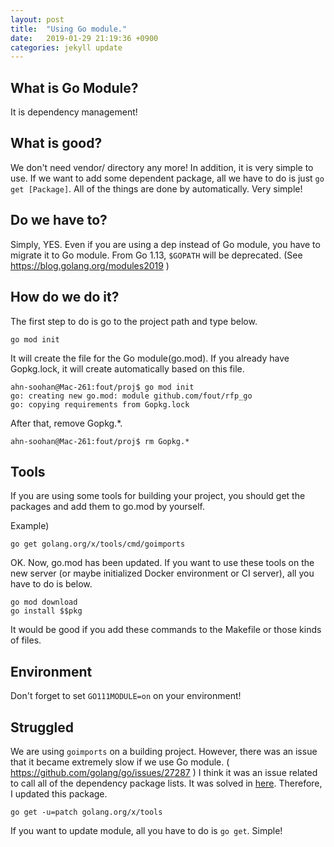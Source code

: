 ```yaml
---
layout: post
title:  "Using Go module."
date:   2019-01-29 21:19:36 +0900
categories: jekyll update
---
```


## What is Go Module?
It is dependency management!

## What is good?
We don't need vendor/ directory any more!
In addition, it is very simple to use. If we want to add some dependent package, all we have to do is just `go get [Package]`.
All of the things are done by automatically. Very simple!

## Do we have to?
Simply, YES.
Even if you are using a dep instead of Go module, you have to migrate it to Go module.
From Go 1.13, `$GOPATH` will be deprecated. (See https://blog.golang.org/modules2019 )

## How do we do it?
The first step to do is go to the project path and type below.

`go mod init`

It will create the file for the Go module(go.mod).
If you already have Gopkg.lock, it will create automatically based on this file.

```
ahn-soohan@Mac-261:fout/proj$ go mod init
go: creating new go.mod: module github.com/fout/rfp_go
go: copying requirements from Gopkg.lock
```

After that, remove Gopkg.*.

```
ahn-soohan@Mac-261:fout/proj$ rm Gopkg.*
```

## Tools
If you are using some tools for building your project, you should get the packages and add them to go.mod by yourself.

Example)

```
go get golang.org/x/tools/cmd/goimports
```

OK. Now, go.mod has been updated.
If you want to use these tools on the new server (or maybe initialized Docker environment or CI server),
all you have to do is below.

```
go mod download
go install $$pkg
```

It would be good if you add these commands to the Makefile or those kinds of files.

## Environment
Don't forget to set `GO111MODULE=on` on your environment!

## Struggled
We are using `goimports` on a building project. However, there was an issue that it became extremely slow if we use Go module. ( https://github.com/golang/go/issues/27287 )
I think it was an issue related to call all of the dependency package lists. It was solved in [here](https://github.com/golang/tools/commit/537d06c362073e8c95164d0d4709059603cfdb02).
Therefore, I updated this package.

```
go get -u=patch golang.org/x/tools
```

If you want to update module, all you have to do is `go get`. Simple!


